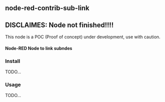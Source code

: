 ## node-red-contrib-sub-link


## DISCLAIMES: Node not finished!!!!

This node is a POC (Proof of concept) under development, use with caution.

#### Node-RED Node to link subndes



### Install
TODO...

### Usage

TODO...
